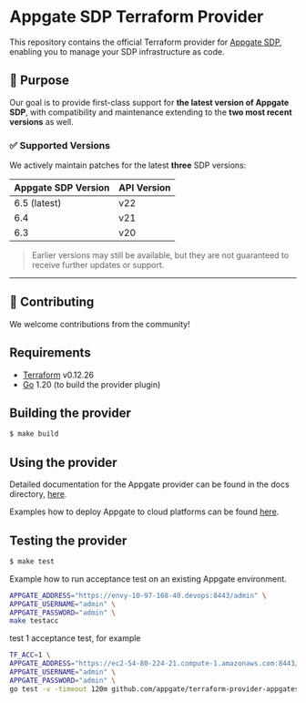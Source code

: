 # Appgate SDP Terraform Provider

This repository contains the official Terraform provider for [Appgate SDP](https://www.appgate.com/software-defined-perimeter), enabling you to manage your SDP infrastructure as code.

## 🔧 Purpose

Our goal is to provide first-class support for **the latest version of Appgate SDP**, with compatibility and maintenance extending to the **two most recent versions** as well.

### ✅ Supported Versions

We actively maintain patches for the latest **three** SDP versions:

| Appgate SDP Version | API Version |
| ------------------- | ----------- |
| 6.5 (latest)        | v22         |
| 6.4                 | v21         |
| 6.3                 | v20         |

> Earlier versions may still be available, but they are not guaranteed to receive further updates or support.

---

## 🤝 Contributing

We welcome contributions from the community!

Requirements
------------

- [Terraform](https://www.terraform.io/downloads.html) v0.12.26
- [Go](https://golang.org/doc/install) 1.20 (to build the provider plugin)



Building the provider
---------------------------


```sh
$ make build
```

Using the provider
---------------------------

Detailed documentation for the Appgate provider can be found in the docs directory, [here](./website/docs).

Examples how to deploy Appgate to cloud platforms can be found [here](https://github.com/appgate/sdp-tf-reference-architecture).



Testing the provider
---------------------------


```sh
$ make test
```

Example how to run acceptance test on an existing Appgate environment.
```bash
APPGATE_ADDRESS="https://envy-10-97-168-40.devops:8443/admin" \
APPGATE_USERNAME="admin" \
APPGATE_PASSWORD="admin" \
make testacc
```

test 1 acceptance test, for example
```bash
TF_ACC=1 \
APPGATE_ADDRESS="https://ec2-54-80-224-21.compute-1.amazonaws.com:8443/admin" \
APPGATE_USERNAME="admin" \
APPGATE_PASSWORD="admin" \
go test -v -timeout 120m github.com/appgate/terraform-provider-appgatesdp/appgate -run '^(TestAccApplianceBasicController)$'
```
